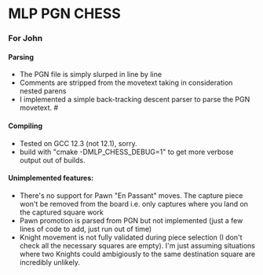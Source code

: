 

# MLP PGN CHESS
### For John


#### Parsing

* The PGN file is simply slurped in line by line
* Comments are stripped from the movetext taking in consideration nested parens
* I implemented a simple back-tracking descent parser to parse the PGN movetext. #

#### Compiling
* Tested on GCC 12.3 (not 12.1), sorry.
* build with "cmake -DMLP_CHESS_DEBUG=1" to get more verbose output out of builds.

#### Unimplemented features:
* There's no support for Pawn "En Passant" moves. The capture piece won't be removed from the board i.e. only captures where you land on the captured square work
* Pawn promotion is parsed from PGN but not implemented (just a few lines of code to add, just run out of time)
* Knight movement is not fully validated during piece selection (I don't check all the necessary squares are empty). I'm just assuming situations where two Knights could ambigiously  to the same destination square are incredibly unlikely.
